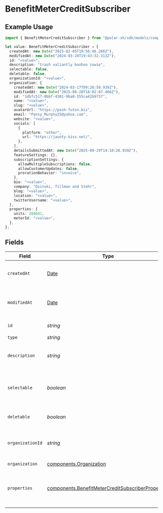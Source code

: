 # BenefitMeterCreditSubscriber

## Example Usage

```typescript
import { BenefitMeterCreditSubscriber } from "@polar-sh/sdk/models/components/benefitmetercreditsubscriber.js";

let value: BenefitMeterCreditSubscriber = {
  createdAt: new Date("2025-02-05T19:56:46.266Z"),
  modifiedAt: new Date("2024-03-24T19:43:32.313Z"),
  id: "<value>",
  description: "trash valiantly boohoo zowie",
  selectable: false,
  deletable: false,
  organizationId: "<value>",
  organization: {
    createdAt: new Date("2024-03-17T09:26:58.939Z"),
    modifiedAt: new Date("2025-08-20T18:02:07.466Z"),
    id: "1dbfc517-0bbf-4301-9ba8-555ca42b9737",
    name: "<value>",
    slug: "<value>",
    avatarUrl: "https://posh-futon.biz",
    email: "Pansy_Murphy25@yahoo.com",
    website: "<value>",
    socials: [
      {
        platform: "other",
        url: "https://jaunty-kiss.net/",
      },
    ],
    detailsSubmittedAt: new Date("2025-09-29T14:10:26.939Z"),
    featureSettings: {},
    subscriptionSettings: {
      allowMultipleSubscriptions: false,
      allowCustomerUpdates: false,
      prorationBehavior: "invoice",
    },
    bio: "<value>",
    company: "Osinski, Tillman and Stehr",
    blog: "<value>",
    location: "<value>",
    twitterUsername: "<value>",
  },
  properties: {
    units: 204641,
    meterId: "<value>",
  },
};
```

## Fields

| Field                                                                                                                  | Type                                                                                                                   | Required                                                                                                               | Description                                                                                                            |
| ---------------------------------------------------------------------------------------------------------------------- | ---------------------------------------------------------------------------------------------------------------------- | ---------------------------------------------------------------------------------------------------------------------- | ---------------------------------------------------------------------------------------------------------------------- |
| `createdAt`                                                                                                            | [Date](https://developer.mozilla.org/en-US/docs/Web/JavaScript/Reference/Global_Objects/Date)                          | :heavy_check_mark:                                                                                                     | Creation timestamp of the object.                                                                                      |
| `modifiedAt`                                                                                                           | [Date](https://developer.mozilla.org/en-US/docs/Web/JavaScript/Reference/Global_Objects/Date)                          | :heavy_check_mark:                                                                                                     | Last modification timestamp of the object.                                                                             |
| `id`                                                                                                                   | *string*                                                                                                               | :heavy_check_mark:                                                                                                     | The ID of the benefit.                                                                                                 |
| `type`                                                                                                                 | *string*                                                                                                               | :heavy_check_mark:                                                                                                     | N/A                                                                                                                    |
| `description`                                                                                                          | *string*                                                                                                               | :heavy_check_mark:                                                                                                     | The description of the benefit.                                                                                        |
| `selectable`                                                                                                           | *boolean*                                                                                                              | :heavy_check_mark:                                                                                                     | Whether the benefit is selectable when creating a product.                                                             |
| `deletable`                                                                                                            | *boolean*                                                                                                              | :heavy_check_mark:                                                                                                     | Whether the benefit is deletable.                                                                                      |
| `organizationId`                                                                                                       | *string*                                                                                                               | :heavy_check_mark:                                                                                                     | The ID of the organization owning the benefit.                                                                         |
| `organization`                                                                                                         | [components.Organization](../../models/components/organization.md)                                                     | :heavy_check_mark:                                                                                                     | N/A                                                                                                                    |
| `properties`                                                                                                           | [components.BenefitMeterCreditSubscriberProperties](../../models/components/benefitmetercreditsubscriberproperties.md) | :heavy_check_mark:                                                                                                     | Properties available to subscribers for a benefit of type `meter_unit`.                                                |